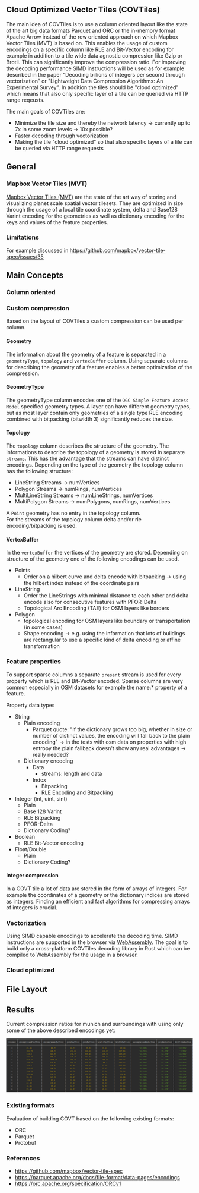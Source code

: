## Cloud Optimized Vector Tiles (COVTiles)

The main idea of COVTiles is to use a column oriented layout like the state of the art big data formats Parquet and ORC 
or the in-memory format Apache Arrow instead of the row oriented approach on which Mapbox Vector Tiles (MVT) is based on. 
This enables the usage of custom encodings on a specific column like RLE and Bit-Vector encoding 
for example in addition to a tile wide data agnostic compression like Gzip or Brotli. 
This can significantly improve the compression ratio. 
For improving the decoding performance SIMD instructions will be used as 
for example described in the paper “Decoding billions of integers per second through vectorization” 
or "Lightweight Data Compression Algorithms: An Experimental Survey".
In addition the tiles should be "cloud optimized" which means that also only specific layer of a tile can be queried
via HTTP range reqeusts.

The main goals of COVTiles are:
- Minimize the tile size and thereby the network latency -> currently up to 7x in some zoom levels -> 10x possible?
- Faster decoding through vectorization
- Making the tile "cloud optimized" so that also specific layers of a tile can be queried via HTTP range requests

## General

### Mapbox Vector Tiles (MVT)
[Mapbox Vector Tiles (MVT)](https://github.com/mapbox/vector-tile-spec) are the state of the art way 
of storing and visualizing planet scale spatial vector tilesets.
They are optimized in size through the usage of a local tile coordinate system, delta and Base128 Varint encoding 
for the geometries as well as dictionary encoding for the keys and values of the feature properties.

### Limitations

For example discussed in https://github.com/mapbox/vector-tile-spec/issues/35

## Main Concepts

### Column oriented

### Custom compression

Based on the layout of COVTiles a custom compression can be used per column.

#### Geometry

The information about the geometry of a feature is separated in a ``geometryType``, ``topology`` and ``vertexBuffer`` column.
Using separate columns for describing the geometry of a feature enables a better optimization of the compression.

#### GeometryType

The geometryType column encodes one of the ``OGC Simple Feature Access Model`` specified geometry types.
A layer can have different geometry types, but as most layer contain only geometries of a single type 
RLE encoding combined with bitpacking (bitwidth 3) significantly reduces the size.

#### Topology
The ``topology`` column describes the structure of the geometry.
The informations to describe the topology of a geometry is stored in separate ``streams``.
This has the advantage that the streams can have distinct encodings.
Depending on the type of the geometry the topology column has the following structure:
- LineString Streams -> numVertices
- Polygon Streams -> numRings, numVertices
- MultiLineString Streams -> numLineStrings, numVertices
- MultiPolygon Streams -> numPolygons, numRings, numVertices  

A ```Point``` geometry has no entry in the topology column.  
For the streams of the topology column delta and/or rle encoding/bitpacking is used.

#### VertexBuffer
In the ``vertexBuffer`` the vertices of the geometry are stored.
Depending on structure of the geometry one of the following encodings can be used.
- Points
  - Order on a hilbert curve and delta encode with bitpacking -> using the hilbert index instead of the coordinate pairs
- LineString
  - Order the LineStrings with minimal distance to each other and delta encode also for consecutive features with PFOR-Delta
  - Topological Arc Encoding (TAE) for OSM layers like borders
- Polygon 
  - topological encoding for OSM layers like boundary or transportation (in some cases)
  - Shape encoding -> e.g. using the information that lots of buildings are rectangular to use a specific kind of delta encoding or affine transformation


### Feature properties

To support sparse columns a separate ``present`` stream is used for every property which is RLE and Bit-Vector encoded.
Sparse columns are very common especially in OSM datasets for example the name:* property of a feature.

Property data types
- String
  - Plain encoding
    - Parquet quote: "If the dictionary grows too big, whether in size or number of distinct values, the encoding will fall back to the plain encoding"
        -> in the tests with osm data on properties with high entropy the plain fallback doesn't show any real advantages -> really needed?
  - Dictionary encoding
    - Data
      - streams: length and data
    - Index 
      - Bitpacking
      - RLE Encoding and Bitpacking
- Integer (int, uint, sint)
  - Plain
  - Base 128 Varint
  - RLE Bitpacking
  - PFOR-Delta
  - Dictionary Coding?
- Boolean
  - RLE Bit-Vector encoding
- Float/Double
  - Plain
  - Dictionary Coding?

#### Integer compression
In a COVT tile a lot of data are stored in the form of arrays of integers.
For example the coordinates of a geometry or the dictionary indices are stored as integers.
Finding an efficient and fast algorithms for compressing arrays of integers is crucial.


### Vectorization
Using SIMD capable encodings to accelerate the decoding time. 
SIMD instructions are supported in the browser via [WebAssembly](https://v8.dev/features/simd).
The goal is to build only a cross-platform COVTiles decoding library in Rust which can be compiled to WebAssembly
for the usage in a browser.


### Cloud optimized

## File Layout

## Results
Current compression ratios for munich and surroundings with using only some of the above described encodings yet:

![results](assets/results.png)


### Existing formats
Evaluation of building COVT based on the following existing formats:
- ORC
- Parquet
- Protobuf


### References
- https://github.com/mapbox/vector-tile-spec
- https://parquet.apache.org/docs/file-format/data-pages/encodings
- https://orc.apache.org/specification/ORCv1